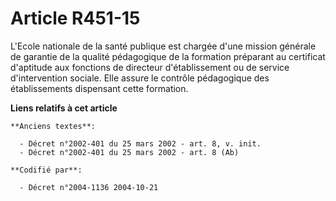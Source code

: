# Article R451-15

L'Ecole nationale de la santé publique est chargée d'une mission générale de garantie de la qualité pédagogique de la
formation préparant au certificat d'aptitude aux fonctions de directeur d'établissement ou de service d'intervention sociale.
Elle assure le contrôle pédagogique des établissements dispensant cette formation.

**Liens relatifs à cet article**

	**Anciens textes**:

	  - Décret n°2002-401 du 25 mars 2002 - art. 8, v. init.
	  - Décret n°2002-401 du 25 mars 2002 - art. 8 (Ab)

	**Codifié par**:

	  - Décret n°2004-1136 2004-10-21
